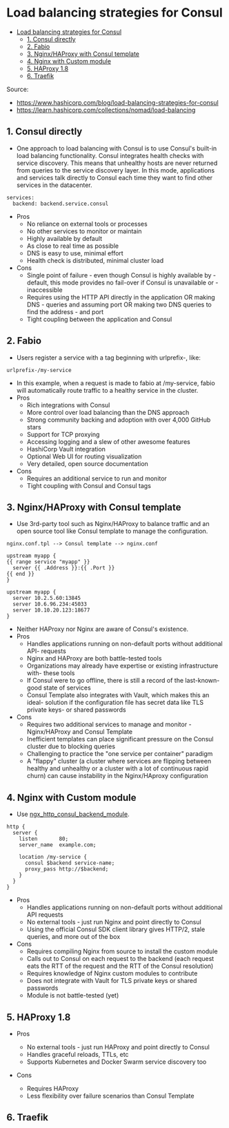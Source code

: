 # Load balancing strategies for Consul

- [Load balancing strategies for Consul](#load-balancing-strategies-for-consul)
  - [1. Consul directly](#1-consul-directly)
  - [2. Fabio](#2-fabio)
  - [3. Nginx/HAProxy with Consul template](#3-nginxhaproxy-with-consul-template)
  - [4. Nginx with Custom module](#4-nginx-with-custom-module)
  - [5. HAProxy 1.8](#5-haproxy-18)
  - [6. Traefik](#6-traefik)

Source:
- https://www.hashicorp.com/blog/load-balancing-strategies-for-consul
- https://learn.hashicorp.com/collections/nomad/load-balancing

## 1. Consul directly

- One approach to load balancing with Consul is to use Consul's built-in load balancing functionality. Consul integrates health checks with service discovery. This means that unhealthy hosts are never returned from queries to the service discovery layer. In this mode, applications and services talk directly to Consul each time they want to find other services in the datacenter.

```hcl
services:
  backend: backend.service.consul
```

- Pros
  - No reliance on external tools or processes
  - No other services to monitor or maintain
  - Highly available by default
  - As close to real time as possible
  - DNS is easy to use, minimal effort
  - Health check is distributed, minimal cluster load
- Cons
  - Single point of failure - even though Consul is highly available by - default, this mode provides no fail-over if Consul is unavailable or - inaccessible
  - Requires using the HTTP API directly in the application OR making DNS - queries and assuming port OR making two DNS queries to find the address - and port
  - Tight coupling between the application and Consul

## 2. Fabio

- Users register a service with a tag beginning with urlprefix-, like:

```
urlprefix-/my-service
```

- In this example, when a request is made to fabio at /my-service, fabio will automatically route traffic to a healthy service in the cluster.
- Pros
  - Rich integrations with Consul
  - More control over load balancing than the DNS approach
  - Strong community backing and adoption with over 4,000 GitHub stars
  - Support for TCP proxying
  - Accessing logging and a slew of other awesome features
  - HashiCorp Vault integration
  - Optional Web UI for routing visualization
  - Very detailed, open source documentation
- Cons
  - Requires an additional service to run and monitor
  - Tight coupling with Consul and Consul tags

## 3. Nginx/HAProxy with Consul template

- Use 3rd-party tool such as Nginx/HAProxy to balance traffic and an open source tool like Consul template to manage the configuration.

```
nginx.conf.tpl --> Consul template --> nginx.conf
```

```hcl
upstream myapp {
{{ range service "myapp" }}
  server {{ .Address }}:{{ .Port }}
{{ end }}
}
```

```
upstream myapp {
  server 10.2.5.60:13845
  server 10.6.96.234:45033
  server 10.10.20.123:18677
}
```

- Neither HAProxy nor Nginx are aware of Consul's existence.
- Pros
  - Handles applications running on non-default ports without additional API- requests
  - Nginx and HAProxy are both battle-tested tools
  - Organizations may already have expertise or existing infrastructure with- these tools
  - If Consul were to go offline, there is still a record of the last-known- good state of services
  - Consul Template also integrates with Vault, which makes this an ideal- solution if the configuration file has secret data like TLS private keys- or shared passwords
- Cons
  - Requires two additional services to manage and monitor - Nginx/HAProxy and Consul Template
  - Inefficient templates can place significant pressure on the Consul cluster due to blocking queries
  - Challenging to practice the "one service per container" paradigm
  - A "flappy" cluster (a cluster where services are flipping between healthy and unhealthy or a cluster with a lot of continuous rapid churn) can cause instability in the Nginx/HAproxy configuration

## 4. Nginx with Custom module

- Use [ngx_http_consul_backend_module](https://github.com/hashicorp/ngx_http_consul_backend_module).

```
http {
  server {
    listen       80;
    server_name  example.com;

    location /my-service {
      consul $backend service-name;
      proxy_pass http://$backend;
    }
  }
}
```

- Pros
  - Handles applications running on non-default ports without additional API requests
  - No external tools - just run Nginx and point directly to Consul
  - Using the official Consul SDK client library gives HTTP/2, stale queries, and more out of the box
- Cons
  - Requires compiling Nginx from source to install the custom module
  - Calls out to Consul on each request to the backend (each request eats the RTT of the request and the RTT of the Consul resolution)
  - Requires knowledge of Nginx custom modules to contribute
  - Does not integrate with Vault for TLS private keys or shared passwords
  - Module is not battle-tested (yet)

## 5. HAProxy 1.8

- Pros
  - No external tools - just run HAProxy and point directly to Consul
  - Handles graceful reloads, TTLs, etc
  - Supports Kubernetes and Docker Swarm service discovery too

- Cons
  - Requires HAProxy
  - Less flexibility over failure scenarios than Consul Template

## 6. Traefik

